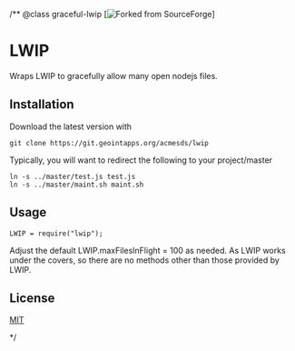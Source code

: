/**
@class graceful-lwip [![Forked from SourceForge](https://sourceforge.net)]
# LWIP

Wraps LWIP to gracefully allow many open nodejs files.

## Installation

Download the latest version with

	git clone https://git.geointapps.org/acmesds/lwip

Typically, you will want to redirect the following to your project/master

	ln -s ../master/test.js test.js
	ln -s ../master/maint.sh maint.sh
	
## Usage

	LWIP = require("lwip");
	
Adjust the default LWIP.maxFilesInFlight = 100 as needed.  As LWIP works under the covers, so there are no methods other than
those provided by LWIP.

## License

[MIT](LICENSE)

*/
